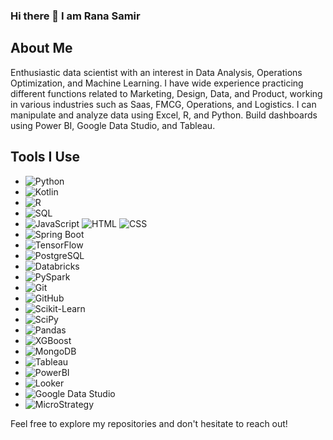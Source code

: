 ### Hi there 👋 I am Rana Samir 

## About Me
Enthusiastic data scientist with an interest in Data Analysis, Operations Optimization, and Machine Learning. I have wide experience practicing different functions related to Marketing, Design, Data, and Product, working in various industries such as Saas, FMCG, Operations, and Logistics. I can manipulate and analyze data using Excel, R, and Python. Build dashboards using Power BI, Google Data Studio, and Tableau.

## Tools I Use

- ![Python](https://img.shields.io/badge/Python-3776AB?style=for-the-badge&logo=python&logoColor=white)
- ![Kotlin](https://img.shields.io/badge/Kotlin-0095D5?style=for-the-badge&logo=kotlin&logoColor=white)
- ![R](https://img.shields.io/badge/R-276DC3?style=for-the-badge&logo=r&logoColor=white)
- ![SQL](https://img.shields.io/badge/SQL-4479A1?style=for-the-badge&logo=postgresql&logoColor=white)
- ![JavaScript](https://img.shields.io/badge/JavaScript-F7DF1E?style=for-the-badge&logo=javascript&logoColor=black) ![HTML](https://img.shields.io/badge/HTML5-E34F26?style=for-the-badge&logo=html5&logoColor=white) ![CSS](https://img.shields.io/badge/CSS-1572B6?style=for-the-badge&logo=css3&logoColor=white)
- ![Spring Boot](https://img.shields.io/badge/Spring%20Boot-6DB33F?style=for-the-badge&logo=spring-boot&logoColor=white)
- ![TensorFlow](https://img.shields.io/badge/TensorFlow-FF6F00?style=for-the-badge&logo=tensorflow&logoColor=white)
- ![PostgreSQL](https://img.shields.io/badge/PostgreSQL-336791?style=for-the-badge&logo=postgresql&logoColor=white)
- ![Databricks](https://img.shields.io/badge/Databricks-FF5722?style=for-the-badge&logo=databricks&logoColor=white)
- ![PySpark](https://img.shields.io/badge/PySpark-FF5722?style=for-the-badge&logo=apache-spark&logoColor=white)
- ![Git](https://img.shields.io/badge/Git-F05032?style=for-the-badge&logo=git&logoColor=white)
- ![GitHub](https://img.shields.io/badge/GitHub-181717?style=for-the-badge&logo=github&logoColor=white)
- ![Scikit-Learn](https://img.shields.io/badge/Scikit_Learn-F7931E?style=for-the-badge&logo=scikit-learn&logoColor=white)
- ![SciPy](https://img.shields.io/badge/SciPy-8CAAE6?style=for-the-badge&logo=scipy&logoColor=white)
- ![Pandas](https://img.shields.io/badge/Pandas-150458?style=for-the-badge&logo=pandas&logoColor=white)
- ![XGBoost](https://img.shields.io/badge/XGBoost-6AABF2?style=for-the-badge&logo=xgboost&logoColor=white)
- ![MongoDB](https://img.shields.io/badge/MongoDB-47A248?style=for-the-badge&logo=mongodb&logoColor=white)
- ![Tableau](https://img.shields.io/badge/Tableau-E97627?style=for-the-badge&logo=tableau&logoColor=white)
- ![PowerBI](https://img.shields.io/badge/PowerBI-F2C811?style=for-the-badge&logo=powerbi&logoColor=black)
- ![Looker](https://img.shields.io/badge/Looker-003366?style=for-the-badge&logo=looker&logoColor=white)
- ![Google Data Studio](https://img.shields.io/badge/Google_Data_Studio-F9F9F9?style=for-the-badge&logo=google&logoColor=black)
- ![MicroStrategy](https://img.shields.io/badge/MicroStrategy-666666?style=for-the-badge&logo=microstrategy&logoColor=white)

Feel free to explore my repositories and don't hesitate to reach out!


<!--
**ranasamirr/ranasamirr** is a ✨ _special_ ✨ repository because its `README.md` (this file) appears on your GitHub profile.

Here are some ideas to get you started:

- 🔭 I’m currently working on ...
- 🌱 I’m currently learning ...
- 👯 I’m looking to collaborate on ...
- 🤔 I’m looking for help with ...
- 💬 Ask me about ...
- 📫 How to reach me: ...
- 😄 Pronouns: ...
- ⚡ Fun fact: ...
-->
